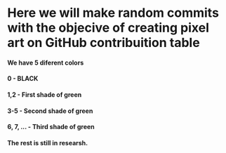 # Here we will make random commits with the objecive of creating pixel art on GitHub contribuition table

#### We have 5 diferent colors
#### 0 - BLACK
#### 1,2 - First shade of green
#### 3-5 - Second shade of green
#### 6, 7, ... - Third shade of green
#### The rest is still in researsh.
